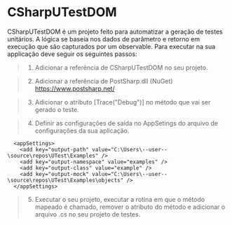# CSharpUTestDOM
CSharpUTestDOM é um projeto feito para automatizar a geração de testes unitários. A lógica se baseia nos dados de parâmetro e retorno em execução que são capturados por um observable.
Para executar na sua applicação deve seguir os seguintes passos:

> 1. Adicionar a referência de CSharpUTestDOM no seu projeto.

> 2. Adicionar a referência de PostSharp.dll (NuGet) https://www.postsharp.net/
    
> 3. Adicionar o atributo [Trace("Debug")] no método que vai ser gerado o teste.

> 4. Definir as configurações de saída no AppSetings do arquivo de configurações da sua aplicação.

      <appSettings>
        <add key="output-path" value="C:\Users\--user--\source\repos\UTest\Examples" />
        <add key="output-namespace" value="examples" />
        <add key="output-class" value="example" />
        <add key="output-mock" value="C:\Users\--user--\source\repos\UTest\Examples\objects" />
      </appSettings>
      
> 5. Executar o seu projeto, executar a rotina em que o método mapeado é chamado, remover o atributo do método e adicionar o arquivo .cs no seu projeto de testes.
